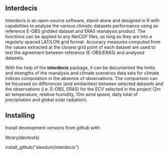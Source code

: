 <!-- README.md is generated from README.Rmd. Please edit that file -->
Interdecis
----------

Interdecis is an open-source software, stand-alone and designed in R with capabilities to analyse the various climatic datasets performance using as reference E-OBS gridded dataset and ERA5 reanalysis product. The functions can be applied to any NetCDF files, as long as they are into a regularly spaced LAT/LON grid format. Accuracy measures computed from the values extracted at the closest grid point of each dataset are used to test the agreement between reference (E-OBS/ERA5) and analysed datasets.

With the help of the **interdecis** package, it can be documented the limits and strengths of the reanalysis and climate scenarios data sets for climate indices computation in the absence of observations. The comparison can be focussed on differences (and similarities) between selected datasets and the observations (i.e. E-OBS, ERA5) for the ECV selected in the project (2m air temperature, relative humidity, 10m wind speed, daily total of precipitation and global solar radiation).

Installing
----------

Install development versions from github with:

library(devtools)

install\_github("alexdum/interdecis")
